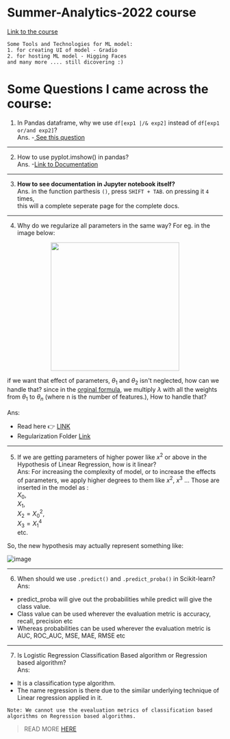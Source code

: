 # Summer-Analytics-2022 course
[Link to the course](https://iitg.ac.in/sa/caciitg/sa22/course/)

```
Some Tools and Technologies for ML model:
1. for creating UI of model - Gradio
2. for hosting ML model - Higging Faces
and many more .... still dicovering :)
```

# Some Questions I came across the course:

1. In Pandas dataframe, why we use `df[exp1 |/& exp2]` instead of `df[exp1 or/and exp2]`? <br>
Ans. -[ See this question](https://stackoverflow.com/questions/21415661/logical-operators-for-boolean-indexing-in-pandas)
<hr>

2. How to use pyplot.imshow() in pandas? <br>
Ans. -[Link to Documentation](https://matplotlib.org/stable/api/_as_gen/matplotlib.pyplot.imshow.html)
<hr>

3. <strong>How to see documentation in Jupyter notebook itself?</strong> <br>
Ans. in the function parthesis `()`, press `SHIFT + TAB`. on pressing it `4` times, <br>
this will a complete seperate page for the complete docs.
<hr>

4. Why do we regularize all parameters in the same way?
 For eg.
 in the image below: 
<p align="center"><img src="https://user-images.githubusercontent.com/76818035/172717818-5c174ea7-7539-4df6-8b39-af808f2b8d8c.png" height=300></p>

if we want that effect of parameters, $\theta_1$ and $\theta_2$ isn't neglected, how can we handle that? since in the [orginal formula](https://user-images.githubusercontent.com/76818035/172408291-cd0d6891-7a75-4427-abc4-3205742c9265.png), we multiply $\lambda$ with all the weights from $\theta_1$ to $\theta_n$ (where n is the number of features.), How to handle that? <br><br>
Ans: 
- Read here 👉 [LINK](https://stats.stackexchange.com/questions/230013/why-regularize-all-parameters-in-the-same-way)
- Regularization Folder [Link](./Week_3/Regularization)
<hr>

5. If we are getting parameters of higher power like $x^2$ or above in the Hypothesis of Linear Regression, how is it linear? <br>
Ans: For increasing the complexity of model, or to increase the effects of parameters, we apply higher degrees to them like $x^2$, $x^3$ ...
Those are inserted in the model as : <br>
$X_0$,  <br> $X_1$, <br>   $X_2 = X_0^2$,  <br>   $X_3 = X_1^4$ <br>   etc.

So, the new hypothesis may actually represent something like: <br>

![image](https://user-images.githubusercontent.com/76818035/172721718-9680bc9c-2a13-48ab-ae24-3c88fd31d581.png)

<hr>

6. When should we use `.predict()` and `.predict_proba()` in Scikit-learn? <br>
Ans: 
- predict_proba will give out the probabilities while predict will give the class value.
- Class value can be used wherever the evaluation metric is accuracy, recall, precision etc
- Whereas probabilities can be used wherever the evaluation metric is AUC, ROC_AUC, MSE, MAE, RMSE etc

<hr>

7. Is Logistic Regression Classification Based algorithm or Regression based algorithm? <br>
Ans: 
- It is a classification type algorithm.
- The name regression is there due to the similar underlying technique of Linear regression applied in it.
```
Note: We cannot use the evealuation metrics of classification based algorithms on Regression based algorithms.
```
> READ MORE [HERE](https://github.com/HridayAg0102/Summer-Analytics-2022/blob/main/Week_3/Various%20Evaluation%20Metrics/README.md) 
